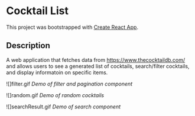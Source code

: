 # Cocktail List

This project was bootstrapped with [Create React App](https://github.com/facebook/create-react-app).

## Description

A web application that fetches data from https://www.thecocktaildb.com/ and allows users to see a generated list of cocktails, search/filter cocktails, and display informatoin on specific items.

![]filter.gif
*Demo of filter and pagination component*

![]random.gif
*Demo of random cocktails*

![]searchResult.gif
*Demo of search component*
